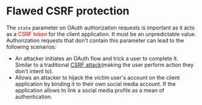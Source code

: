 # Flawed CSRF protection

The `state` parameter on OAuth authorization requests is important as it acts as a <font color=red>
CSRF token</font> for the client application. It must be an unpredictable value. Authorization requests that don't contain this parameter can lead to the following scenarios:

- An attacker initiates an OAuth flow and trick a user to complete it. Similar to a traditional [CSRF attack](https://portswigger.net/web-security/csrf)(making the user perform action they don't intent to). 
- Allows an attacker to hijack the victim user's account on the client application by binding it to their own social media account. If the application allows to link a social media profile as a mean of authentication.